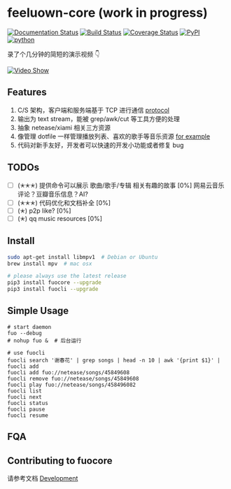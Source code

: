 # feeluown-core (work in progress)

[![Documentation Status](https://readthedocs.org/projects/feeluown-core/badge/?version=latest)](http://feeluown-core.readthedocs.io/en/latest/?badge=latest)
[![Build Status](https://travis-ci.org/cosven/feeluown-core.svg?branch=master)](https://travis-ci.org/cosven/feeluown-core)
[![Coverage Status](https://coveralls.io/repos/github/cosven/feeluown-core/badge.svg?branch=master)](https://coveralls.io/github/cosven/feeluown-core?branch=master)
[![PyPI](https://img.shields.io/pypi/v/fuocore.svg)](https://pypi.python.org/pypi/fuocore)
[![python](https://img.shields.io/pypi/pyversions/fuocore.svg)](https://pypi.python.org/pypi/fuocore)

录了个几分钟的简短的演示视频 👇

[![Video Show](http://img.youtube.com/vi/-JFXo0J5D9E/0.jpg)](https://youtu.be/-JFXo0J5D9E)

## Features

1. C/S 架构，客户端和服务端基于 TCP 进行通信
   [protocol](http://feeluown-core.readthedocs.io/en/latest/protocol.html#fuo-protocol)
2. 输出为 text stream，能被 grep/awk/cut 等工具方便的处理
3. 抽象 netease/xiami 相关三方资源
4. 像管理 dotfile 一样管理播放列表、喜欢的歌手等音乐资源
   [for example](https://github.com/cosven/cosven.github.io/blob/master/music/mix.fuo)
5. 代码对新手友好，开发者可以快速的开发小功能或者修复 bug

## TODOs

- [ ] (✭✭✭) 提供命令可以展示 歌曲/歌手/专辑 相关有趣的故事 [0%]
  网易云音乐评论？豆瓣音乐信息？AI?
- [ ] (✭✭✭) 代码优化和文档补全 [0%]
- [ ] (✭) p2p like? [0%]
- [ ] (✭) qq music resources [0%]

## Install

```sh
sudo apt-get install libmpv1  # Debian or Ubuntu
brew install mpv  # mac osx

# please always use the latest release
pip3 install fuocore --upgrade
pip3 install fuocli --upgrade
```

## Simple Usage

```
# start daemon
fuo --debug
# nohup fuo &  # 后台运行

# use fuocli
fuocli search '谢春花' | grep songs | head -n 10 | awk '{print $1}' | fuocli add
fuocli add fuo://netease/songs/45849608
fuocli remove fuo://netease/songs/45849608
fuocli play fuo://netease/songs/458496082
fuocli list
fuocli next
fuocli status
fuocli pause
fuocli resume
```

## FQA

## Contributing to fuocore
请参考文档 [Development](http://feeluown-core.readthedocs.io/en/latest/development.html)
